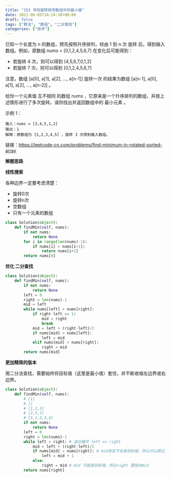 ```yaml
---
title: "153 寻找旋转排序数组中的最小值"
date: 2021-06-05T14:24:10+08:00
draft: false
tags: ["算法", "数组", "二分查找"]
categories: ["技术"]
---
```


已知一个长度为 n 的数组，预先按照升序排列，经由 1 到 n 次 旋转 后，得到输入数组。例如，原数组 nums = [0,1,2,4,5,6,7] 在变化后可能得到：

* 若旋转 4 次，则可以得到 [4,5,6,7,0,1,2]
* 若旋转 7 次，则可以得到 [0,1,2,4,5,6,7]

注意，数组 [a[0], a[1], a[2], ..., a[n-1]] 旋转一次 的结果为数组 [a[n-1], a[0], a[1], a[2], ..., a[n-2]] 。

给你一个元素值 互不相同 的数组 nums ，它原来是一个升序排列的数组，并按上述情形进行了多次旋转。请你找出并返回数组中的 最小元素 。

示例 1：
```
输入：nums = [3,4,5,1,2]
输出：1
解释：原数组为 [1,2,3,4,5] ，旋转 3 次得到输入数组。
```

链接：https://leetcode-cn.com/problems/find-minimum-in-rotated-sorted-array

**解题思路**

**线性搜索**

各种边界一定要考虑清楚：

* 旋转0次
* 旋转n次
* 空数组
* 只有一个元素的数组

```python
class Solution(object):
    def findMin(self, nums):
        if not nums:
            return None
        for i in range(len(nums)-1):
            if nums[i] > nums[i+1]:
                return nums[i+1]
        return nums[0]
```

**优化 二分查找**

```python
class Solution(object):
    def findMin(self, nums):
        if not nums:
            return None
        left = 0
        right = len(nums)-1
        mid = left
        while nums[left] > nums[right]:
            if right-left == 1:
                mid = right
                break
            mid = left + (right-left)/2
            if nums[mid] > nums[left]:
                left = mid
            elif nums[mid] < nums[right]:
                right = mid 
        return nums[mid]
```

**更加精简的版本**

用二分法查找，需要始终将目标值（这里是最小值）套住，并不断收缩左边界或右边界。

```python
class Solution(object):
    def findMin(self, nums):
        # [1]
        # []
        # [1,2,3]
        # [2,3,1]
        # [5,1,2,3,4]
        if not nums:
            return None
        left = 0
        right = len(nums)-1
        while left < right: # 退出循环 left == right
            mid = left + (right-left)/2
            if nums[mid] > nums[right]: # mid肯定不会是目标值，所以可以跨过
                left = mid + 1
            else:
                right = mid # mid 可能是目标值，所以right 要指向mid
        return nums[right]
```

